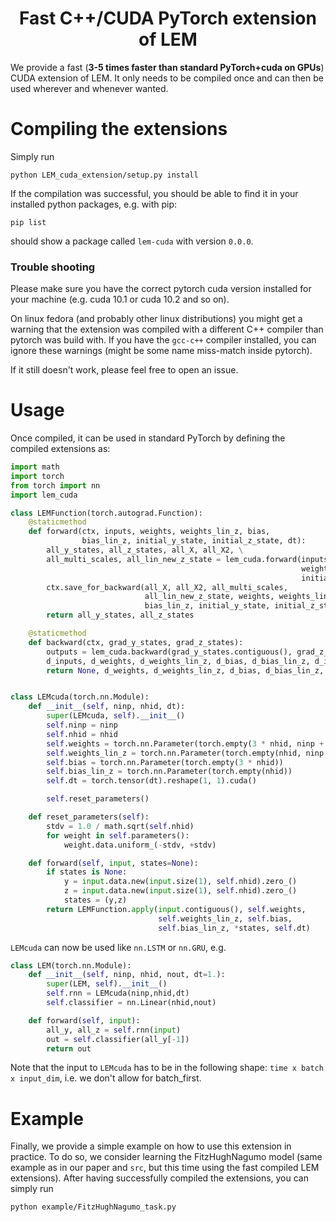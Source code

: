 <h1 align='center'>  Fast C++/CUDA PyTorch extension of LEM </h1>

We provide a fast (**3-5 times faster than standard PyTorch+cuda on GPUs**) 
CUDA extension of LEM. 
It only needs to be compiled once and can then be used wherever and whenever wanted.

# Compiling the extensions
Simply run 

```
python LEM_cuda_extension/setup.py install
```

If the compilation was successful, you should be able to find it in your installed python packages,
e.g. with pip:

```
pip list
```
should show a package called `lem-cuda` with version `0.0.0`. 

### Trouble shooting
Please make sure you have the correct pytorch cuda version 
installed for your machine (e.g. cuda 10.1 or cuda 10.2 and so on).

On linux fedora (and probably other linux distributions)
you might get a warning that the extension was 
compiled with a different C++ compiler than pytorch was build with. If you have the `gcc-c++` compiler installed, 
you can ignore these warnings (might be some name miss-match inside pytorch).

If it still doesn't work, please feel free to open an issue.

# Usage
Once compiled, it can be used in standard PyTorch by defining the compiled extensions as:

```python
import math
import torch
from torch import nn
import lem_cuda

class LEMFunction(torch.autograd.Function):
    @staticmethod
    def forward(ctx, inputs, weights, weights_lin_z, bias,
                bias_lin_z, initial_y_state, initial_z_state, dt):
        all_y_states, all_z_states, all_X, all_X2, \
        all_multi_scales, all_lin_new_z_state = lem_cuda.forward(inputs, weights,
                                                                 weights_lin_z, bias, bias_lin_z,
                                                                 initial_y_state, initial_z_state, dt)
        ctx.save_for_backward(all_X, all_X2, all_multi_scales,
                              all_lin_new_z_state, weights, weights_lin_z, bias,
                              bias_lin_z, initial_y_state, initial_z_state, dt)
        return all_y_states, all_z_states

    @staticmethod
    def backward(ctx, grad_y_states, grad_z_states):
        outputs = lem_cuda.backward(grad_y_states.contiguous(), grad_z_states.contiguous(), *ctx.saved_tensors)
        d_inputs, d_weights, d_weights_lin_z, d_bias, d_bias_lin_z, d_initial_y_state, d_initial_z_state = outputs
        return None, d_weights, d_weights_lin_z, d_bias, d_bias_lin_z, d_initial_y_state, d_initial_z_state, None


class LEMcuda(torch.nn.Module):
    def __init__(self, ninp, nhid, dt):
        super(LEMcuda, self).__init__()
        self.ninp = ninp
        self.nhid = nhid
        self.weights = torch.nn.Parameter(torch.empty(3 * nhid, ninp + nhid))
        self.weights_lin_z = torch.nn.Parameter(torch.empty(nhid, ninp + nhid))
        self.bias = torch.nn.Parameter(torch.empty(3 * nhid))
        self.bias_lin_z = torch.nn.Parameter(torch.empty(nhid))
        self.dt = torch.tensor(dt).reshape(1, 1).cuda()

        self.reset_parameters()

    def reset_parameters(self):
        stdv = 1.0 / math.sqrt(self.nhid)
        for weight in self.parameters():
            weight.data.uniform_(-stdv, +stdv)

    def forward(self, input, states=None):
        if states is None:
            y = input.data.new(input.size(1), self.nhid).zero_()
            z = input.data.new(input.size(1), self.nhid).zero_()
            states = (y,z)
        return LEMFunction.apply(input.contiguous(), self.weights, 
                                 self.weights_lin_z, self.bias, 
                                 self.bias_lin_z, *states, self.dt)
```

`LEMcuda` can now be used like `nn.LSTM` or `nn.GRU`, e.g.

```python
class LEM(torch.nn.Module):
    def __init__(self, ninp, nhid, nout, dt=1.):
        super(LEM, self).__init__()
        self.rnn = LEMcuda(ninp,nhid,dt)
        self.classifier = nn.Linear(nhid,nout)

    def forward(self, input):
        all_y, all_z = self.rnn(input)
        out = self.classifier(all_y[-1])
        return out
```

Note that the input to `LEMcuda` has to be in the following shape: `time x batch x input_dim`, 
i.e. we don't allow for batch_first.

# Example
Finally, we provide a simple example on how to use this extension in practice.
To do so, we consider learning the FitzHughNagumo model 
(same example as in our paper and `src`, but this time using the fast compiled LEM extensions).
After having successfully compiled the extensions, you can simply run 

```
python example/FitzHughNagumo_task.py
```
